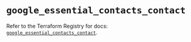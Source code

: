# `google_essential_contacts_contact`

Refer to the Terraform Registry for docs: [`google_essential_contacts_contact`](https://registry.terraform.io/providers/hashicorp/google/6.23.0/docs/resources/essential_contacts_contact).
